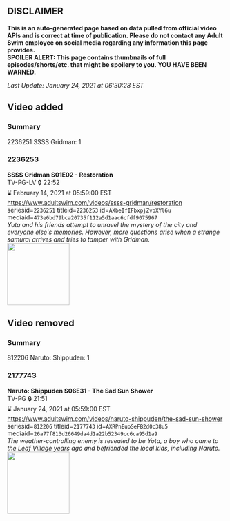 ## DISCLAIMER
**This is an auto-generated page based on data pulled from official video APIs and is correct at time of publication. Please do not contact any Adult Swim employee on social media regarding any information this page provides.**  
**SPOILER ALERT: This page contains thumbnails of full episodes/shorts/etc. that might be spoilery to you. YOU HAVE BEEN WARNED.**  

_Last Update: January 24, 2021 at 06:30:28 EST_
## Video added
### Summary
2236251 SSSS Gridman: 1  
### 2236253
**SSSS Gridman S01E02 - Restoration**  
TV-PG-LV 🔒 22:52  
⌛ February 14, 2021 at 05:59:00 EST  
https://www.adultswim.com/videos/ssss-gridman/restoration  
seriesid=`2236251` titleid=`2236253` id=`AXbeIfIFbxpjZvbXYl6u` mediaid=`473e6bd79bca20735f112a5d1aac6cfdf9075967`  
_Yuta and his friends attempt to unravel the mystery of the city and everyone else's memories. However, more questions arise when a strange samurai arrives and tries to tamper with Gridman._  
<a href="https://media.cdn.adultswim.com/uploads/20210107/thumbnails/2_21171335330-SSSS_Gridman_002.jpg"><img src="https://media.cdn.adultswim.com/uploads/20210107/thumbnails/2_21171335330-SSSS_Gridman_002.jpg" height="144px" /></a>
## Video removed
### Summary
812206 Naruto: Shippuden: 1  
### 2177743
**Naruto: Shippuden S06E31 - The Sad Sun Shower**  
TV-PG 🔒 21:51  
⌛ January 24, 2021 at 05:59:00 EST  
https://www.adultswim.com/videos/naruto-shippuden/the-sad-sun-shower  
seriesid=`812206` titleid=`2177743` id=`AXRPnEuoSeFB2d0c38u5` mediaid=`26a77f813d26649da4d1a22b52349cc6ca95d1a9`  
_The weather-controlling enemy is revealed to be Yota, a boy who came to the Leaf Village years ago and befriended the local kids, including Naruto._  
<a href="https://media.cdn.adultswim.com/uploads/20200902/thumbnails/2_20921217542-narutoshippuden_314_TheSadSunShower.jpg"><img src="https://media.cdn.adultswim.com/uploads/20200902/thumbnails/2_20921217542-narutoshippuden_314_TheSadSunShower.jpg" height="144px" /></a>
